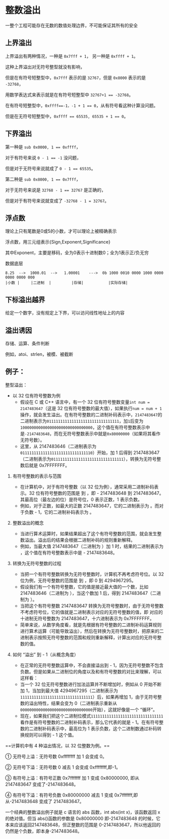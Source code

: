 # 整数溢出

一整个工程可能存在无数的数值处理边界，不可能保证其所有的安全









## 上界溢出

上界溢出有两种情况，一种是 `0x7fff + 1`， 另一种是 `0xffff + 1`。



这种上界溢出对无符号整型就没有影响，

但是在有符号短整型中，`0x7fff` 表示的是 `32767`，但是 `0x8000` 表示的是 `-32768`，

用数学表达式来表示就是在有符号短整型中 `32767+1 == -32768`。



在有符号短整型中，`0xffff==-1，-1 + 1 == 0`，从有符号看这种计算没问题。

但是在无符号短整型中，`0xffff == 65535, 65535 + 1 == 0`。



## 下界溢出

第一种是 `sub 0x0000, 1 == 0xffff`，

对于有符号来说 `0 - 1 == -1` 没问题，

但是对于无符号来说就成了 `0 - 1 == 65535`。



第二种是 `sub 0x8000, 1 == 0x7fff`，

对于无符号来说是 `32768 - 1 == 32767` 是正确的，

但是对于有符号来说就变成了 `-32768 - 1 = 32767`。





## 浮点数

理论上只有尾数是0或5的小数，才可以理论上被精确表示



浮点数，用三元组表示{Sign,Exponent,Significance}

其中Exponent，主要是移码，全为0表示十进制数0；全为1表示正/负无穷



数据底层

```
8.25  -->  1000.01  -->   1.00001    --->  0b 1000 0010 0000 1000 0000 0000 0000 000
|小数 |     |二进制  |         |存储|           |实际存储|
```



## 下标溢出越界

给定一个数字，没有规定上下界，可以访问线性地址上的内容





## 溢出诱因

存储、运算、条件判断



例如，atoi、strlen，被模、被截断







## 例子：



整型溢出：

- 以 32 位有符号整数为例
  - 假设在 C 或 C++ 语言中，有一个 32 位有符号整数变量`int num = 2147483647`（这是 32 位有符号整数的最大值），如果执行`num = num + 1`操作，就会发生溢出。在有符号整数的二进制补码表示中，`2147483647`的二进制表示为`01111111111111111111111111111111`，加`1`后变为`10000000000000000000000000000000`，这个值在有符号整数表示中是`-2147483648`，而在无符号整数表示中就是`0x80000000`（如果将其看作无符号数）。
  - 这里，从 2147483646（二进制表示为`01111111111111111111111111111110`）开始，加 1 后得到 2147483647（二进制表示为`01111111111111111111111111111111`），转换为无符号整数后就是 0x7FFFFFFF。



1. 有符号整数的表示与范围
   - 在计算机中，对于有符号整数（以 32 位为例），通常采用二进制补码表示。32 位有符号整数的范围是 到 ，即 - 2147483648 到 2147483647。其最高位（最左边的位）是符号位，0 表示正数，1 表示负数。
   - 例如，对于正数，如最大的正数 2147483647，它的二进制表示为 。而对于负数 - 1，它的二进制补码表示为 。
2. 整数溢出的概念
   - 当进行算术运算时，如果结果超出了这个有符号整数的范围，就会发生整数溢出。溢出后的结果会根据二进制补码的规则重新解释。
   - 例如，当最大值 2147483647（二进制为 ）加 1 时，结果的二进制表示为 ，这个值在有符号整数表示中是 - 2147483648。
3. 转换为无符号整数的过程
   - 当把一个有符号整数转换为无符号整数时，计算机不再考虑符号位。以 32 位为例，无符号整数的范围是 到 ，即 0 到 4294967295。
   - 假设我们有一个有符号整数，它的值是接近最大值的一个数，比如 2147483646（二进制为 ），当这个数加 1 后，得到 2147483647（二进制为 ）。
   - 当把这个有符号整数 2147483647 转换为无符号整数时，由于无符号整数不考虑符号位，它的值就是二进制表示对应的无符号整数的值，即 对应的十进制无符号整数为 2147483647，十六进制表示为 0x7FFFFFFF。
   - 简单来说，从数学角度看，就是先根据有符号整数的二进制补码运算规则进行算术运算（可能导致溢出），然后在转换为无符号整数时，把原来的二进制表示按照无符号整数的范围和规则重新解释，计算出对应的无符号整数的值。



1. 如何 “溢出” 到 - 1（从概念角度）
   - 在正常的无符号整数运算中，不会直接溢出到 - 1，因为无符号整数不包含负数。但是如果从二进制位的角度以及和有符号整数的对比来理解，可以这样看：
   - 当一个 32 位无符号整数进行加法运算并不断增加时，例如从 0 开始不断加 1，当加到最大值 4294967295（二进制表示为`11111111111111111111111111111111`）后，如果再增加 1，由于无符号整数的溢出特性，结果会变为 0（二进制表示重新从`00000000000000000000000000000000`开始），这就好像是一个 “循环”。
   - 现在，如果我们把这个二进制位模式`11111111111111111111111111111111`看作是有符号整数的二进制补码表示，那么它代表的就是 - 1。在有符号整数的二进制补码表示中，最高位为 1 表示负数，这个二进制数通过补码转换规则可以得到 - 1 这个值。





==计算机中有 4 种溢出情况，以 32 位整数为例。==

① 无符号上溢：无符号数 0xffffffff 加 1 会变成 0。

② 无符号下溢：无符号数 0 减去 1 会变成 0xffffffff,即-1。

③ 有符号上溢：有符号正数 0x7fffffff 加 1 变成 0x80000000, 即从 2147483647 变成了-2147483648。

④ 有符号下溢：有符号负数 0x80000000 减去 1 变成 0x7fffffff,即从-2147483648 变成了 2147483647。

一个经典的整数溢出例子就是 c 语言的 abs 函数，int abs(int x)，该函数返回 x 的绝对值。但当 abs()函数的参数是 0x80000000 即-2147483648 的时候，它本来应该返回2147483648，但正整数的范围是 0-2147483647，所以他返回的仍然是个负数，即本身-2147483648。